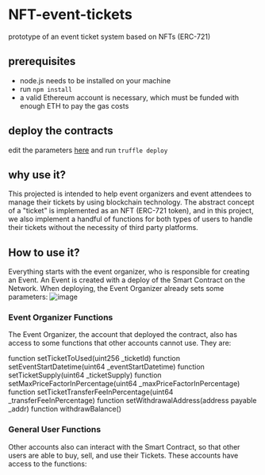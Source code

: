 # NFT-event-tickets
prototype of an event ticket system based on NFTs (ERC-721)

## prerequisites

* node.js needs to be installed on your machine
* run `npm install`
* a valid Ethereum account is necessary, which must be funded with enough ETH to pay the gas costs

## deploy the contracts

edit the parameters [here](NFT-event-tickets/blob/master/migrations/2_deploy_contracts.js)
and run `truffle deploy`

## why use it?

This projected is intended to help event organizers and event attendees to manage their tickets by using blockchain technology. The abstract concept of a "ticket" is implemented as an NFT (ERC-721 token), and in this project, we also implement a handful of functions for both types of users to handle their tickets without the necessity of third party platforms.

## How to use it?

Everything starts with the event organizer, who is responsible for creating an Event. An Event is created with a deploy of the Smart Contract on the Network. When deploying, the Event Organizer already sets some parameters:
![image](https://user-images.githubusercontent.com/62962137/206019966-d97b9e6b-0eb9-4276-82cc-e193fee576ac.png)

### Event Organizer Functions
The Event Organizer, the account that deployed the contract, also has access to some functions that other accounts cannot use. They are:

function setTicketToUsed(uint256 _ticketId)
function setEventStartDatetime(uint64 _eventStartDatetime)
function setTicketSupply(uint64 _ticketSupply)
function setMaxPriceFactorInPercentage(uint64 _maxPriceFactorInPercentage)
function setTicketTransferFeeInPercentage(uint64 _transferFeeInPercentage)
function setWithdrawalAddress(address payable _addr)
function withdrawBalance()

### General User Functions
Other accounts also can interact with the Smart Contract, so that other users are able to buy, sell, and use their Tickets. These accounts have access to the functions:

